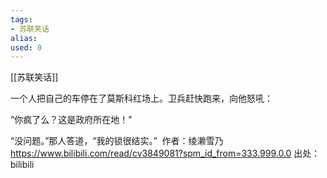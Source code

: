 ```yaml
---
tags: 
- 苏联笑话 
alias:
used: 0
---
```

[[苏联笑话]]

一个人把自己的车停在了莫斯科红场上。卫兵赶快跑来，向他怒吼： 

“你疯了么？这是政府所在地！” 

“没问题。”那人答道，“我的锁很结实。”  作者：绫濑雪乃 https://www.bilibili.com/read/cv3849081?spm_id_from=333.999.0.0 出处：bilibili

